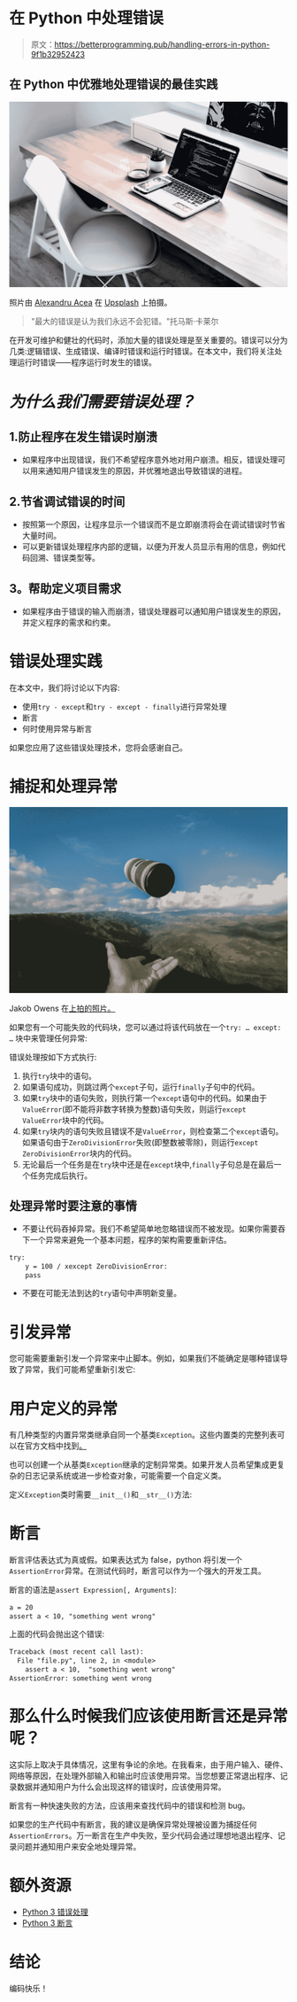 # 在 Python 中处理错误

> 原文：<https://betterprogramming.pub/handling-errors-in-python-9f1b32952423>

## 在 Python 中优雅地处理错误的最佳实践

![](img/fb257a2fa77dd7e69d6bebde2a7d1bc2.png)

照片由 [Alexandru Acea](https://unsplash.com/photos/XEB8y0nRRP4) 在 [Upsplash](https://unsplash.com/photos/XEB8y0nRRP4) 上拍摄。

> "最大的错误是认为我们永远不会犯错。"托马斯·卡莱尔

在开发可维护和健壮的代码时，添加大量的错误处理是至关重要的。错误可以分为几类:逻辑错误、生成错误、编译时错误和运行时错误。在本文中，我们将关注处理运行时错误——程序运行时发生的错误。

# *为什么我们需要错误处理？*

## 1.防止程序在发生错误时崩溃

*   如果程序中出现错误，我们不希望程序意外地对用户崩溃。相反，错误处理可以用来通知用户错误发生的原因，并优雅地退出导致错误的进程。

## 2.节省调试错误的时间

*   按照第一个原因，让程序显示一个错误而不是立即崩溃将会在调试错误时节省大量时间。
*   可以更新错误处理程序内部的逻辑，以便为开发人员显示有用的信息，例如代码回溯、错误类型等。

## **3。帮助定义项目需求**

*   如果程序由于错误的输入而崩溃，错误处理器可以通知用户错误发生的原因，并定义程序的需求和约束。

# 错误处理实践

在本文中，我们将讨论以下内容:

*   使用`try - except`和`try - except - finally`进行异常处理
*   断言
*   何时使用异常与断言

如果您应用了这些错误处理技术，您将会感谢自己。

# 捕捉和处理异常

![](img/425cfa8671e3034dc22f849e465dfe41.png)

Jakob Owens 在[上拍的照片。](https://unsplash.com/photos/PVPsGlhs3rU)

如果您有一个可能失败的代码块，您可以通过将该代码放在一个`try: … except: …` 块中来管理任何异常:

错误处理按如下方式执行:

1.  执行`try`块中的语句。
2.  如果语句成功，则跳过两个`except`子句，运行`finally`子句中的代码。
3.  如果`try`块中的语句失败，则执行第一个`except`语句中的代码。如果由于`ValueError`(即不能将非数字转换为整数)语句失败，则运行`except ValueError`块中的代码。
4.  如果`try`块内的语句失败且错误不是`ValueError`，则检查第二个`except`语句。如果语句由于`ZeroDivisionError`失败(即整数被零除)，则运行`except ZeroDivisionError`块内的代码。
5.  无论最后一个任务是在`try`块中还是在`except`块中,`finally`子句总是在最后一个任务完成后执行。

## 处理异常时要注意的事情

*   不要让代码吞掉异常。我们不希望简单地忽略错误而不被发现。如果你需要吞下一个异常来避免一个基本问题，程序的架构需要重新评估。

```
try:
    y = 100 / xexcept ZeroDivisionError:
    pass 
```

*   不要在可能无法到达的`try`语句中声明新变量。

# 引发异常

您可能需要重新引发一个异常来中止脚本。例如，如果我们不能确定是哪种错误导致了异常，我们可能希望重新引发它:

# 用户定义的异常

有几种类型的内置异常类继承自同一个基类`Exception`。这些内置类的完整列表可以在官方文档中找到[。](https://docs.python.org/3/library/exceptions.html#Exception)

也可以创建一个从基类`Exception`继承的定制异常类。如果开发人员希望集成更复杂的日志记录系统或进一步检查对象，可能需要一个自定义类。

定义`Exception`类时需要`__init__()`和`__str__()`方法:

# 断言

断言评估表达式为真或假。如果表达式为 false，python 将引发一个`AssertionError`异常。在测试代码时，断言可以作为一个强大的开发工具。

断言的语法是`assert Expression[, Arguments]`:

```
a = 20
assert a < 10, "something went wrong"
```

上面的代码会抛出这个错误:

```
Traceback (most recent call last):
  File "file.py", line 2, in <module>
    assert a < 10,  "something went wrong"
AssertionError: something went wrong
```

# 那么什么时候我们应该使用断言还是异常呢？

这实际上取决于具体情况，这里有争论的余地。在我看来，由于用户输入、硬件、网络等原因，在处理外部输入和输出时应该使用异常。当您想要正常退出程序、记录数据并通知用户为什么会出现这样的错误时，应该使用异常。

断言有一种快速失败的方法，应该用来查找代码中的错误和检测 bug。

如果您的生产代码中有断言，我的建议是确保异常处理被设置为捕捉任何`AssertionErrors`。万一断言在生产中失败，至少代码会通过理想地退出程序、记录问题并通知用户来安全地处理异常。

# 额外资源

*   [Python 3 错误处理](https://docs.python.org/3/tutorial/errors.html)
*   [Python 3 断言](https://docs.python.org/3/reference/simple_stmts.html#the-assert-statement)

# 结论

编码快乐！